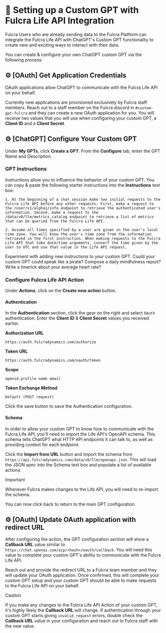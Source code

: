 # 🤖 Setting up a Custom GPT with Fulcra Life API Integration

Fulcra Users who are already sending data to the Fulcra Platform can integrate the Fulcra Life API with ChatGPT's Custom GPT functionality to create new and exciting ways to interact with their data.

You can create & configure your own ChatGPT custom GPT via the following process:

## ⚙️ [OAuth] Get Application Credentials

OAuth applications allow ChatGPT to communicate with the Fulcra Life API on your behalf.

Currently new applications are provisioned exclusively by Fulcra staff members. Reach out to a staff member on the Fulcra discord in `#custom-gpt-fulcra` and they can create a new OAuth application for you. You will receive two values that you will use when configuring your custom GPT, a **Client ID** and a **Client Secret**.

## ⚙️ [ChatGPT] Configure Your Custom GPT

Under **My GPTs**, click **Create a GPT**. From the **Configure** tab, enter the GPT Name and Description.

### GPT Instructions

Instructions allow you to influence the behavior of your custom GPT. You can copy & paste the following starter instructions into the **Instructions** text box:

```
1. At the beginning of a chat session make two initial requests to the Fulcra Life API before any other requests: First, make a request to the /user/v1/alpha1/info endpoint to retrieve the authenticated user's information. Second, make a request to the /data/v0/llm/metrics_catalog endpoint to retrieve a list of metrics that can be queried from the Fulcra Life API.

2. Assume all times specified by a user are given in the user's local time zone. You will know the user's time zone from the information retrieved in the first instruction. When making requests to the Fulcra Life API that take date/time arguments, convert the time given by the user to UTC and use that value in the Life API request.
```

Experiment with adding new instructions to your custom GPT. Could your custom GPT could speak like a pirate? Compose a daily mindfulness report? Write a limerick about your average heart rate?

### Configure Fulcra Life API Action

Under **Actions**, click on the **Create new action** button.

#### Authentication

In the **Authentication** section, click the gear on the right and select `OAuth` authentication. Enter the **Client ID** & **Client Secret** values you received earlier.

**Authorization URL**
```
https://auth.fulcradynamics.com/authorize
```

**Token URL**
```
https://auth.fulcradynamics.com/oauth/token
```

**Scope**
```
openid profile name email
```

**Token Exchange Method**
```
Default (POST request)
```

Click the save button to save the Authentication configuration.

#### Schema

In order to allow your custom GPT to know how to communicate with the Fulcra Life API, you'll need to import the Life API's OpenAPI schema. This schema tells ChatGPT what HTTP API endpoints it can talk to, as well as providing context for each endpoint.

Click the **Import from URL** button and import the schema from `https://api.fulcradynamics.com/data/v0/llm/openapi.json`. This will load the JSON spec into the Schema text box and populate a list of available actions.

> [!IMPORTANT]
> Whenever Fulcra makes changes to the Life API, you will need to re-import the schema.

You can now click back to return to the main GPT configuration.

## ⚙️ [OAuth] Update OAuth application with redirect URL

After configuring the action, the GPT configuration section will show a **Callback URL** value similar to `https://chat.openai.com/aip/<hash>/oauth/callback`. You will need this value to complete your custom GPT's ability to communicate with the Fulcra Life API.

Reach out and provide the redirect URL to a Fulcra team member and they will update your OAuth application. Once confirmed, this will complete your custom GPT setup and your custom GPT should be able to make requests to the Fulcra Life API on your behalf.

> [!CAUTION]
> If you make any changes to the Fulcra Life API Action of your custom GPT, it's highly likely the **Callback URL** will change. If authentication through your custom GPT starts giving `invalid_request` errors, double check the **Callback URL** value in your configuration and reach out to Fulcra staff with the new value.